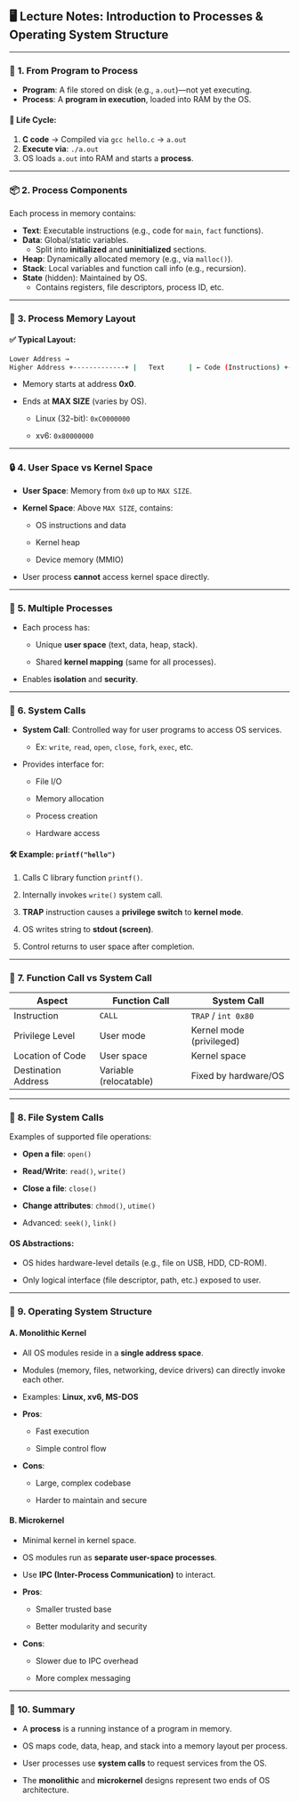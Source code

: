 ## 🖥️ **Lecture Notes: Introduction to Processes & Operating System Structure**

---

### 📌 **1. From Program to Process**

- **Program**: A file stored on disk (e.g., `a.out`)—not yet executing.
- **Process**: A **program in execution**, loaded into RAM by the OS.

#### 🔁 Life Cycle:

1. **C code** → Compiled via `gcc hello.c` → `a.out`
2. **Execute via**: `./a.out`
3. OS loads `a.out` into RAM and starts a **process**.

---

### 📦 **2. Process Components**

Each process in memory contains:

- **Text**: Executable instructions (e.g., code for `main`, `fact` functions).
- **Data**: Global/static variables.
    - Split into **initialized** and **uninitialized** sections.
- **Heap**: Dynamically allocated memory (e.g., via `malloc()`).
- **Stack**: Local variables and function call info (e.g., recursion).
- **State** (hidden): Maintained by OS.
    - Contains registers, file descriptors, process ID, etc.

---

### 🧠 **3. Process Memory Layout**

#### ✅ Typical Layout:

```bash
Lower Address → 
Higher Address +-------------+ |   Text      | ← Code (Instructions) +-------------+ |   Data      | ← Global/static vars +-------------+ |   Heap      | ← malloc()/new |   (grows ↑) | +-------------+ |   Stack     | ← Local vars, function calls |   (grows ↓) | +-------------+
```

- Memory starts at address **0x0**.
    
- Ends at **MAX SIZE** (varies by OS).
    
    - Linux (32-bit): `0xC0000000`
        
    - xv6: `0x80000000`
        

---

### 🔒 **4. User Space vs Kernel Space**

- **User Space**: Memory from `0x0` up to `MAX SIZE`.
    
- **Kernel Space**: Above `MAX SIZE`, contains:
    
    - OS instructions and data
        
    - Kernel heap
        
    - Device memory (MMIO)
        
- User process **cannot** access kernel space directly.
    

---

### 👥 **5. Multiple Processes**

- Each process has:
    
    - Unique **user space** (text, data, heap, stack).
        
    - Shared **kernel mapping** (same for all processes).
        
- Enables **isolation** and **security**.
    

---

### 🧩 **6. System Calls**

- **System Call**: Controlled way for user programs to access OS services.
    
    - Ex: `write`, `read`, `open`, `close`, `fork`, `exec`, etc.
        
- Provides interface for:
    
    - File I/O
        
    - Memory allocation
        
    - Process creation
        
    - Hardware access
        

#### 🛠️ Example: `printf("hello")`

1. Calls C library function `printf()`.
    
2. Internally invokes `write()` system call.
    
3. **TRAP** instruction causes a **privilege switch** to **kernel mode**.
    
4. OS writes string to **stdout (screen)**.
    
5. Control returns to user space after completion.
    

---

### 🔄 **7. Function Call vs System Call**

|Aspect|Function Call|System Call|
|---|---|---|
|Instruction|`CALL`|`TRAP` / `int 0x80`|
|Privilege Level|User mode|Kernel mode (privileged)|
|Location of Code|User space|Kernel space|
|Destination Address|Variable (relocatable)|Fixed by hardware/OS|

---

### 📂 **8. File System Calls**

Examples of supported file operations:

- **Open a file**: `open()`
    
- **Read/Write**: `read()`, `write()`
    
- **Close a file**: `close()`
    
- **Change attributes**: `chmod()`, `utime()`
    
- Advanced: `seek()`, `link()`
    

#### OS Abstractions:

- OS hides hardware-level details (e.g., file on USB, HDD, CD-ROM).
    
- Only logical interface (file descriptor, path, etc.) exposed to user.
    

---

### 🧱 **9. Operating System Structure**

#### A. **Monolithic Kernel**

- All OS modules reside in a **single address space**.
    
- Modules (memory, files, networking, device drivers) can directly invoke each other.
    
- Examples: **Linux, xv6, MS-DOS**
    
- **Pros**:
    
    - Fast execution
        
    - Simple control flow
        
- **Cons**:
    
    - Large, complex codebase
        
    - Harder to maintain and secure
        

#### B. **Microkernel**

- Minimal kernel in kernel space.
    
- OS modules run as **separate user-space processes**.
    
- Use **IPC (Inter-Process Communication)** to interact.
    
- **Pros**:
    
    - Smaller trusted base
        
    - Better modularity and security
        
- **Cons**:
    
    - Slower due to IPC overhead
        
    - More complex messaging
        

---

### 📌 **10. Summary**

- A **process** is a running instance of a program in memory.
    
- OS maps code, data, heap, and stack into a memory layout per process.
    
- User processes use **system calls** to request services from the OS.
    
- The **monolithic** and **microkernel** designs represent two ends of OS architecture.